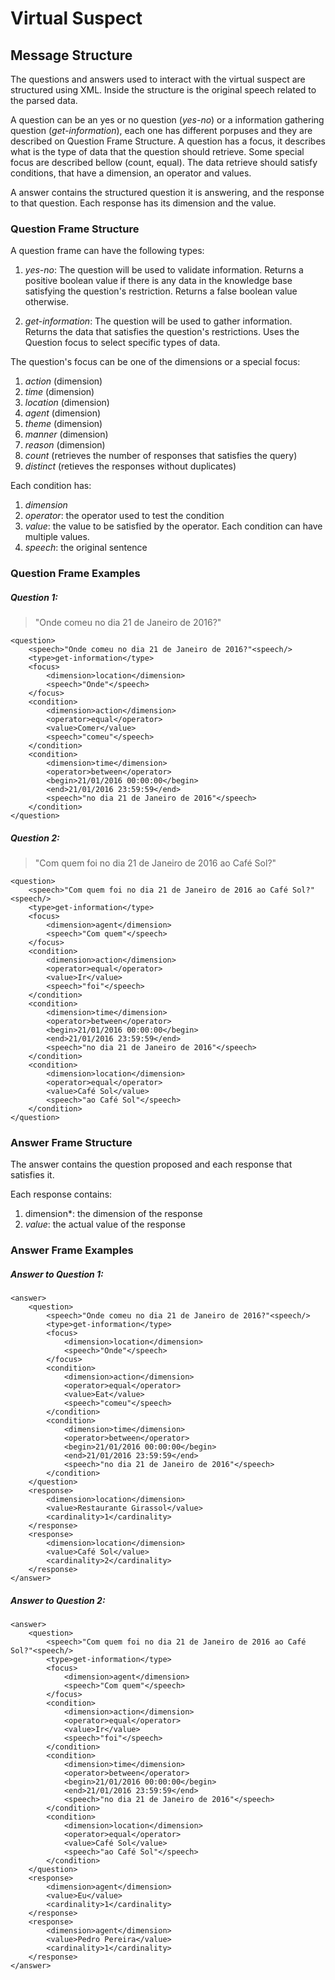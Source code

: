 # Virtual Suspect
## Message Structure
The questions and answers used to interact with the virtual suspect are structured using XML. Inside the structure is the original speech related to the parsed data.

A question can be an yes or no question (*yes-no*) or a information gathering question (*get-information*), each one has different porpuses and they are described on Question Frame Structure. A question has a focus, it describes what is the type of data that the question should retrieve. Some special focus are described bellow (count, equal). The data retrieve should satisfy conditions, that have a dimension, an operator and values. 

A answer contains the structured question it is answering, and the response to that question. Each response has its dimension
and the value. 

### Question Frame Structure
A question frame can have the following types:

1. *yes-no*: 
The question will be used to validate information. 
Returns a positive boolean value if there is any data in the knowledge base satisfying the question's restriction. Returns a false boolean value otherwise.

2. *get-information*: 
The question will be used to gather information. 
Returns the data that satisfies the question's restrictions. Uses the Question focus to select specific types of data.

The question's focus can be one of the dimensions or a special focus:

1. *action* (dimension)
2. *time* (dimension)
3. *location* (dimension)
4. *agent* (dimension)
5. *theme* (dimension)
6. *manner* (dimension)
7. *reason* (dimension)
8. *count* (retrieves the number of responses that satisfies the query)
9. *distinct* (retieves the responses without duplicates)

Each condition has:

1. *dimension* 
2. *operator*: the operator used to test the condition
3. *value*: the value to be satisfied by the operator. Each condition can have multiple values.
4. *speech*: the original sentence 

### Question Frame Examples
##### Question 1: 
> "Onde comeu no dia 21 de Janeiro de 2016?"

```
<question>
	<speech>"Onde comeu no dia 21 de Janeiro de 2016?"<speech/>
	<type>get-information</type>
	<focus>
		<dimension>location</dimension>
		<speech>"Onde"</speech>
	</focus>
	<condition>
		<dimension>action</dimension>
		<operator>equal</operator>
		<value>Comer</value>
		<speech>"comeu"</speech>
	</condition>
	<condition>
		<dimension>time</dimension>
		<operator>between</operator>
		<begin>21/01/2016 00:00:00</begin>
		<end>21/01/2016 23:59:59</end>
		<speech>"no dia 21 de Janeiro de 2016"</speech>
	</condition>
</question>
```
##### Question 2: 
> "Com quem foi no dia 21 de Janeiro de 2016 ao Café Sol?"
	
```
<question>
	<speech>"Com quem foi no dia 21 de Janeiro de 2016 ao Café Sol?"<speech/>
	<type>get-information</type>
	<focus>
		<dimension>agent</dimension>
		<speech>"Com quem"</speech>
	</focus>
	<condition>
		<dimension>action</dimension>
		<operator>equal</operator>
		<value>Ir</value>
		<speech>"foi"</speech>
	</condition>
	<condition>
		<dimension>time</dimension>
		<operator>between</operator>
		<begin>21/01/2016 00:00:00</begin>
		<end>21/01/2016 23:59:59</end>
		<speech>"no dia 21 de Janeiro de 2016"</speech>
	</condition>
	<condition>
		<dimension>location</dimension>
		<operator>equal</operator>
		<value>Café Sol</value>	
		<speech>"ao Café Sol"</speech>
	</condition>
</question>
```
### Answer Frame Structure

The answer contains the question proposed and each response that satisfies it. 

Each response contains:

1. dimension*: the dimension of the response
2. *value*: the actual value of the response 

### Answer Frame Examples
##### Answer to Question 1:
```
<answer>
	<question>
		<speech>"Onde comeu no dia 21 de Janeiro de 2016?"<speech/>
		<type>get-information</type>
		<focus>
			<dimension>location</dimension>
			<speech>"Onde"</speech>
		</focus>
		<condition>
			<dimension>action</dimension>
			<operator>equal</operator>
			<value>Eat</value>
			<speech>"comeu"</speech>
		</condition>
		<condition>
			<dimension>time</dimension>
			<operator>between</operator>
			<begin>21/01/2016 00:00:00</begin>
			<end>21/01/2016 23:59:59</end>
			<speech>"no dia 21 de Janeiro de 2016"</speech>
		</condition>
	</question>	
	<response>
		<dimension>location</dimension>
		<value>Restaurante Girassol</value>
		<cardinality>1</cardinality>	
	</response>
	<response>
		<dimension>location</dimension>
		<value>Café Sol</value>
		<cardinality>2</cardinality>
	</response>
</answer>
```
##### Answer to Question 2: 
```
<answer>
	<question>
		<speech>"Com quem foi no dia 21 de Janeiro de 2016 ao Café Sol?"<speech/>
		<type>get-information</type>
		<focus>
			<dimension>agent</dimension>
			<speech>"Com quem"</speech>
		</focus>
		<condition>
			<dimension>action</dimension>
			<operator>equal</operator>
			<value>Ir</value>
			<speech>"foi"</speech>
		</condition>
		<condition>
			<dimension>time</dimension>
			<operator>between</operator>
			<begin>21/01/2016 00:00:00</begin>
			<end>21/01/2016 23:59:59</end>
			<speech>"no dia 21 de Janeiro de 2016"</speech>
		</condition>
		<condition>
			<dimension>location</dimension>
			<operator>equal</operator>
			<value>Café Sol</value>	
			<speech>"ao Café Sol"</speech>
		</condition>
	</question>
	<response>
		<dimension>agent</dimension>
		<value>Eu</value>
		<cardinality>1</cardinality>
	</response>
	<response>
		<dimension>agent</dimension>
		<value>Pedro Pereira</value>
		<cardinality>1</cardinality>
	</response>
</answer>
```